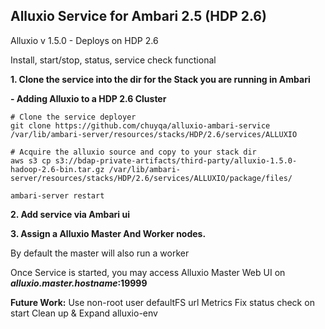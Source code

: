 ## Alluxio Service for Ambari 2.5 (HDP 2.6)

Alluxio v 1.5.0 - Deploys on HDP 2.6


Install, start/stop, status, service check functional


**1. Clone the service into the dir for the Stack you are running in Ambari**

**- Adding Alluxio to a HDP 2.6 Cluster**

```
# Clone the service deployer
git clone https://github.com/chuyqa/alluxio-ambari-service /var/lib/ambari-server/resources/stacks/HDP/2.6/services/ALLUXIO

# Acquire the alluxio source and copy to your stack dir
aws s3 cp s3://bdap-private-artifacts/third-party/alluxio-1.5.0-hadoop-2.6-bin.tar.gz /var/lib/ambari-server/resources/stacks/HDP/2.6/services/ALLUXIO/package/files/

ambari-server restart

```


**2. Add service via Ambari ui**



**3. Assign a Alluxio Master And Worker nodes.**

By default the master will also run a worker 


Once Service is started, you may access Alluxio Master Web UI on ***alluxio.master.hostname*:19999**

**Future Work:**
Use non-root user 
defaultFS url
Metrics
Fix status check on start
Clean up & Expand alluxio-env
